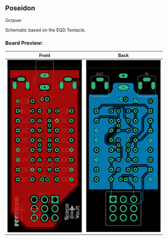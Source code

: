 ## Poseidon

Octaver

Schematic based on the EQD Tentacle.


### Board Preview: 

<!-- ##### Front -->

<!-- ![alt text](Poseidon_Front.png?raw=true) -->
<!--  <img src="Poseidon_Front.png?raw=true" width="50%" height="50%">

##### Back

![alt text](Poseidon_Back.png?raw=true) -->

<!-- <img src="Poseidon_Front.png?raw=true" width="60%" height="60%">  |  <img src="Poseidon_Back.png?raw=true" width="60%" height="60%"> -->

Front             |  Back
:-------------------------:|:-------------------------:
<img src="Poseidon_Front.png?raw=true">  |  <img src="Poseidon_Back.png?raw=true">